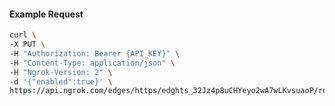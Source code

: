 <!-- Code generated for API Clients. DO NOT EDIT. -->

#### Example Request

```bash
curl \
-X PUT \
-H "Authorization: Bearer {API_KEY}" \
-H "Content-Type: application/json" \
-H "Ngrok-Version: 2" \
-d '{"enabled":true}' \
https://api.ngrok.com/edges/https/edghts_32Jz4p8uCHYeyo2wA7wLKvsuaoP/routes/edghtsrt_32Jz4rPXhyXzSamxjZ9U1lsgUY5/websocket_tcp_converter
```
